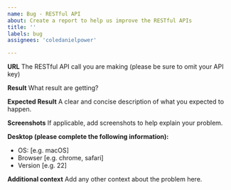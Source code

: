 ```yaml
---
name: Bug - RESTful API
about: Create a report to help us improve the RESTful APIs
title: ''
labels: bug
assignees: 'coledanielpower'

---
```


**URL**
The RESTful API call you are making (please be sure to omit your API key)

**Result**
What result are getting?

**Expected Result**
A clear and concise description of what you expected to happen.

**Screenshots**
If applicable, add screenshots to help explain your problem.

**Desktop (please complete the following information):**
 - OS: [e.g. macOS]
 - Browser [e.g. chrome, safari]
 - Version [e.g. 22]

**Additional context**
Add any other context about the problem here.
